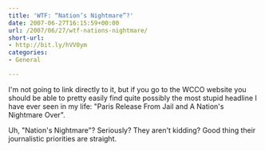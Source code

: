 ```yaml
---
title: 'WTF: “Nation’s Nightmare”?'
date: 2007-06-27T16:15:59+00:00
url: /2007/06/27/wtf-nations-nightmare/
short-url:
- http://bit.ly/hVV0ym
categories:
- General

---
```

<div class='microid-mailto+http:sha1:08eb5fe4c8fa70f12e9b054746f5cf0d01109fb8'>

I'm not going to link directly to it, but if you go to the WCCO website you should be able to pretty easily find quite possibly the most stupid headline I have ever seen in my life: "Paris Release From Jail and A Nation's Nightmare Over".

Uh, "Nation's Nightmare"? Seriously? They aren't kidding? Good thing their journalistic priorities are straight.

